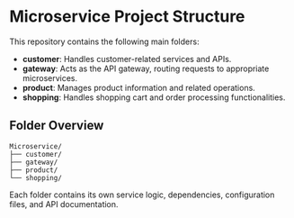 # Microservice Project Structure

This repository contains the following main folders:

- **customer**: Handles customer-related services and APIs.
- **gateway**: Acts as the API gateway, routing requests to appropriate microservices.
- **product**: Manages product information and related operations.
- **shopping**: Handles shopping cart and order processing functionalities.

## Folder Overview

```
Microservice/
├── customer/
├── gateway/
├── product/
└── shopping/
```

Each folder contains its own service logic, dependencies, configuration files, and API documentation.
